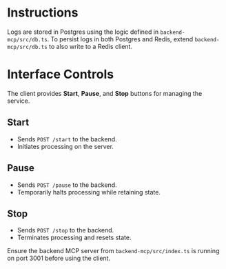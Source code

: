 # Instructions

Logs are stored in Postgres using the logic defined in `backend-mcp/src/db.ts`.
To persist logs in both Postgres and Redis, extend `backend-mcp/src/db.ts` to also write to a Redis client.

# Interface Controls

The client provides **Start**, **Pause**, and **Stop** buttons for managing the service.

## Start
- Sends `POST /start` to the backend.
- Initiates processing on the server.

## Pause
- Sends `POST /pause` to the backend.
- Temporarily halts processing while retaining state.

## Stop
- Sends `POST /stop` to the backend.
- Terminates processing and resets state.

Ensure the backend MCP server from `backend-mcp/src/index.ts` is running on port 3001 before using the client.
